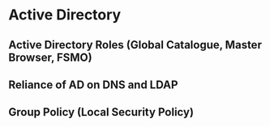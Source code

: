 # Active Directory

## Active Directory Roles (Global Catalogue, Master Browser, FSMO)

## Reliance of AD on DNS and LDAP

## Group Policy (Local Security Policy)

